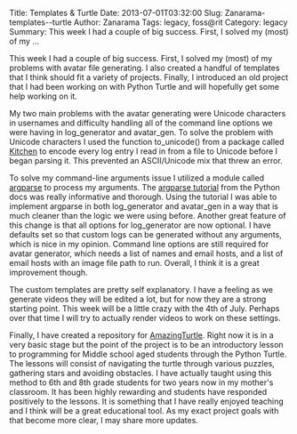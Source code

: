 Title: Templates & Turtle
Date: 2013-07-01T03:32:00
Slug: Zanarama-templates--turtle
Author: Zanarama
Tags: legacy, foss@rit
Category: legacy
Summary: This week I had a couple of big success. First, I solved my (most) of my ... 

This week I had a couple of big success. First, I solved my (most) of my
problems with avatar file generating. I also created a handful of templates
that I think should fit a variety of projects. Finally, I introduced an old
project that I had been working on with Python Turtle and will hopefully get
some help working on it.

My two main problems with the avatar generating were Unicode characters in
usernames and difficulty handling all of the command line options we were
having in log_generator and avatar_gen. To solve the problem with Unicode
characters I used the function to_unicode() from a package called
[Kitchen](https://pypi.python.org/pypi/kitchen) to encode every log entry I
read in from a file to Unicode before I began parsing it. This prevented an
ASCII/Unicode mix that threw an error.

To solve my command-line arguments issue I utilized a module called
[argparse](http://docs.python.org/dev/library/argparse.html) to process my
arguments. The [argparse
tutorial](http://docs.python.org/2/howto/argparse.html) from the Python docs
was really informative and thorough. Using the tutorial I was able to
implement argparse in both log_generator and avatar_gen in a way that is much
cleaner than the logic we were using before. Another great feature of this
change is that all options for log_generator are now optional. I have defaults
set so that custom logs can be generated without any arguments, which is nice
in my opinion. Command line options are still required for avatar generator,
which needs a list of names and email hosts, and a list of email hosts with an
image file path to run. Overall, I think it is a great improvement though.

The custom templates are pretty self explanatory. I have a feeling as we
generate videos they will be edited a lot, but for now they are a strong
starting point. This week will be a little crazy with the 4th of July. Perhaps
over that time I will try to actually render videos to work on these settings.

Finally, I have created a repository for
[AmazingTurtle](https://github.com/Zanarama/AmazingTurtle). Right now it is in
a very basic stage but the point of the project is to be an introductory
lesson to programming for Middle school aged students through the Python
Turtle. The lessons will consist of navigating the turtle through various
puzzles, gathering stars and avoiding obstacles. I have actually taught using
this method to 6th and 8th grade students for two years now in my mother's
classroom. It has been highly rewarding and students have responded positively
to the lessons. It is something that I have really enjoyed teaching and I
think will be a great educational tool. As my exact project goals with that
become more clear, I may share more updates.

